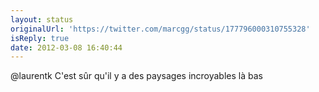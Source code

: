 ```yaml
---
layout: status
originalUrl: 'https://twitter.com/marcgg/status/177796000310755328'
isReply: true
date: 2012-03-08 16:40:44
---
```


@laurentk C'est sûr qu'il y a des paysages incroyables là bas
